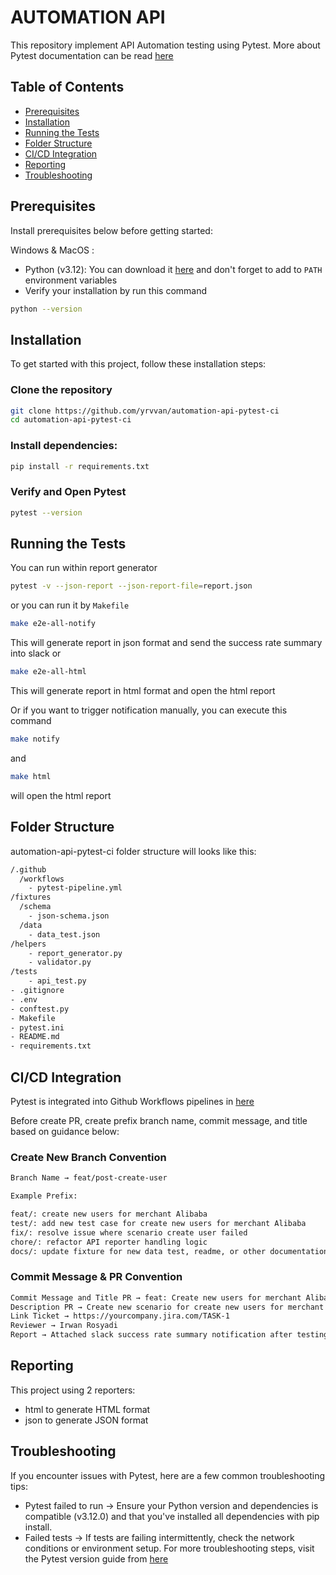 # AUTOMATION API

This repository implement API Automation testing using Pytest. More about Pytest documentation can be read [here](https://docs.pytest.org/en/stable/)

## Table of Contents

- [Prerequisites](./README.md#prerequisites)
- [Installation](./README.md#installation)
- [Running the Tests](./README.md#running-the-tests)
- [Folder Structure](./README.md#folder-structure)
- [CI/CD Integration](./README.md#cicd-integration)
- [Reporting](./README.md#reporting)
- [Troubleshooting](./README.md#troubleshooting)

## Prerequisites

Install prerequisites below before getting started:

Windows & MacOS :
- Python (v3.12): You can download it [here](https://www.python.org/downloads/) and don't forget to add to `PATH` environment variables
- Verify your installation by run this command

```bash
python --version
```

## Installation

To get started with this project, follow these installation steps:

### Clone the repository

```bash
git clone https://github.com/yrvvan/automation-api-pytest-ci
cd automation-api-pytest-ci
```

### Install dependencies:

```bash
pip install -r requirements.txt
```

### Verify and Open Pytest

```bash
pytest --version
```

## Running the Tests

You can run within report generator
```bash
pytest -v --json-report --json-report-file=report.json
```

or you can run it by `Makefile`
```bash
make e2e-all-notify
```
This will generate report in json format and send the success rate summary into slack
or
```bash
make e2e-all-html
```
This will generate report in html format and open the html report

Or if you want to trigger notification manually, you can execute this command
```bash
make notify
```
and 
```bash
make html
```
will open the html report

## Folder Structure

automation-api-pytest-ci folder structure will looks like this:

```bash
/.github
  /workflows
    - pytest-pipeline.yml
/fixtures
  /schema
    - json-schema.json
  /data
    - data_test.json
/helpers
    - report_generator.py
    - validator.py
/tests
    - api_test.py
- .gitignore
- .env
- conftest.py
- Makefile
- pytest.ini
- README.md
- requirements.txt
```

## CI/CD Integration

Pytest is integrated into Github Workflows pipelines in [here](https://github.com/yrvvan/automation-api-pytest-ci/actions)

Before create PR, create prefix branch name, commit message, and title based on guidance below:

### Create New Branch Convention

```bash
Branch Name → feat/post-create-user
``` 

```bash
Example Prefix:

feat/: create new users for merchant Alibaba
test/: add new test case for create new users for merchant Alibaba
fix/: resolve issue where scenario create user failed
chore/: refactor API reporter handling logic
docs/: update fixture for new data test, readme, or other documentation
```

### Commit Message & PR Convention

```bash
Commit Message and Title PR → feat: Create new users for merchant Alibaba
Description PR → Create new scenario for create new users for merchant Alibaba
Link Ticket → https://yourcompany.jira.com/TASK-1
Reviewer → Irwan Rosyadi
Report → Attached slack success rate summary notification after testing on local environment
``` 

## Reporting

This project using 2 reporters:

- html to generate HTML format
- json to generate JSON format

## Troubleshooting

If you encounter issues with Pytest, here are a few common troubleshooting tips:

- Pytest failed to run → Ensure your Python version and dependencies is compatible (v3.12.0) and that you've installed all dependencies with pip install.
- Failed tests → If tests are failing intermittently, check the network conditions or environment setup.
For more troubleshooting steps, visit the Pytest version guide from [here](https://docs.pytest.org/en/stable/backwards-compatibility.html#python-version-support)
